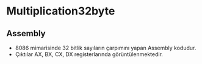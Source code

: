 # Multiplication32byte
## Assembly
- 8086 mimarisinde 32 bitlik sayıların çarpımını yapan Assembly kodudur.
- Çıktılar AX, BX, CX, DX registerlarında görüntülenmektedir.
